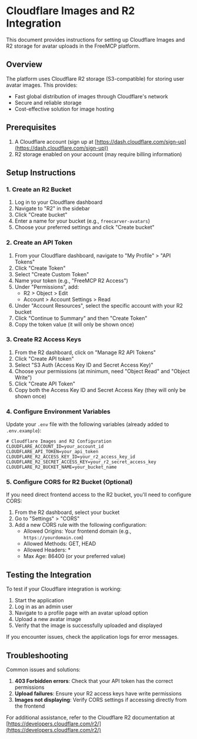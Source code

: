 # Cloudflare Images and R2 Integration

This document provides instructions for setting up Cloudflare Images and R2 storage for avatar uploads in the FreeMCP platform.

## Overview

The platform uses Cloudflare R2 storage (S3-compatible) for storing user avatar images. This provides:

-   Fast global distribution of images through Cloudflare's network
-   Secure and reliable storage
-   Cost-effective solution for image hosting

## Prerequisites

1. A Cloudflare account (sign up at [https://dash.cloudflare.com/sign-up](https://dash.cloudflare.com/sign-up))
2. R2 storage enabled on your account (may require billing information)

## Setup Instructions

### 1. Create an R2 Bucket

1. Log in to your Cloudflare dashboard
2. Navigate to "R2" in the sidebar
3. Click "Create bucket"
4. Enter a name for your bucket (e.g., `freecarver-avatars`)
5. Choose your preferred settings and click "Create bucket"

### 2. Create an API Token

1. From your Cloudflare dashboard, navigate to "My Profile" > "API Tokens"
2. Click "Create Token"
3. Select "Create Custom Token"
4. Name your token (e.g., "FreeMCP R2 Access")
5. Under "Permissions", add:
    - R2 > Object > Edit
    - Account > Account Settings > Read
6. Under "Account Resources", select the specific account with your R2 bucket
7. Click "Continue to Summary" and then "Create Token"
8. Copy the token value (it will only be shown once)

### 3. Create R2 Access Keys

1. From the R2 dashboard, click on "Manage R2 API Tokens"
2. Click "Create API token"
3. Select "S3 Auth (Access Key ID and Secret Access Key)"
4. Choose your permissions (at minimum, need "Object Read" and "Object Write")
5. Click "Create API Token"
6. Copy both the Access Key ID and Secret Access Key (they will only be shown once)

### 4. Configure Environment Variables

Update your `.env` file with the following variables (already added to `.env.example`):

```
# Cloudflare Images and R2 Configuration
CLOUDFLARE_ACCOUNT_ID=your_account_id
CLOUDFLARE_API_TOKEN=your_api_token
CLOUDFLARE_R2_ACCESS_KEY_ID=your_r2_access_key_id
CLOUDFLARE_R2_SECRET_ACCESS_KEY=your_r2_secret_access_key
CLOUDFLARE_R2_BUCKET_NAME=your_bucket_name
```

### 5. Configure CORS for R2 Bucket (Optional)

If you need direct frontend access to the R2 bucket, you'll need to configure CORS:

1. From the R2 dashboard, select your bucket
2. Go to "Settings" > "CORS"
3. Add a new CORS rule with the following configuration:
    - Allowed Origins: Your frontend domain (e.g., `https://yourdomain.com`)
    - Allowed Methods: GET, HEAD
    - Allowed Headers: \*
    - Max Age: 86400 (or your preferred value)

## Testing the Integration

To test if your Cloudflare integration is working:

1. Start the application
2. Log in as an admin user
3. Navigate to a profile page with an avatar upload option
4. Upload a new avatar image
5. Verify that the image is successfully uploaded and displayed

If you encounter issues, check the application logs for error messages.

## Troubleshooting

Common issues and solutions:

1. **403 Forbidden errors**: Check that your API token has the correct permissions
2. **Upload failures**: Ensure your R2 access keys have write permissions
3. **Images not displaying**: Verify CORS settings if accessing directly from the frontend

For additional assistance, refer to the Cloudflare R2 documentation at [https://developers.cloudflare.com/r2/](https://developers.cloudflare.com/r2/)
